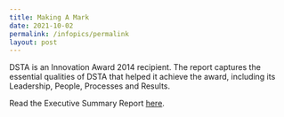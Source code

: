 ```yaml
---
title: Making A Mark
date: 2021-10-02
permalink: /infopics/permalink
layout: post
---
```


DSTA is an Innovation Award 2014 recipient. The report captures the essential qualities of DSTA that helped it achieve the award, including its Leadership, People, Processes and Results.

Read the Executive Summary Report [here](https://www.dsta.gov.sg/docs/default-source/dsta-about/dsta-innovation-award-2014-executive-summary.pdf?sfvrsn=2).